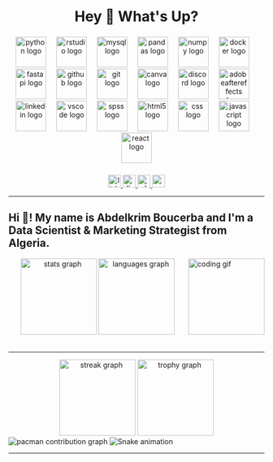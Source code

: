 <h1 align="center">Hey 👋 What's Up?</h1>

###

<div align="center">
  <img src="https://skillicons.dev/icons?i=py" height="60" alt="python logo"  />
  <img width="12" />
  <img src="https://cdn.jsdelivr.net/gh/devicons/devicon/icons/rstudio/rstudio-original.svg" height="60" alt="rstudio logo"  />
  <img width="12" />
  <img src="https://cdn.jsdelivr.net/gh/devicons/devicon/icons/mysql/mysql-original.svg" height="60" alt="mysql logo"  />
  <img width="12" />
  <img src="https://cdn.jsdelivr.net/gh/devicons/devicon/icons/pandas/pandas-original.svg" height="60" alt="pandas logo"  />
  <img width="12" />
  <img src="https://cdn.jsdelivr.net/gh/devicons/devicon/icons/numpy/numpy-original.svg" height="60" alt="numpy logo"  />
  <img width="12" />
  <img src="https://cdn.jsdelivr.net/gh/devicons/devicon/icons/docker/docker-original.svg" height="60" alt="docker logo"  />
  <img width="12" />
  <img src="https://cdn.jsdelivr.net/gh/devicons/devicon/icons/fastapi/fastapi-original.svg" height="60" alt="fastapi logo"  />
  <img width="12" />
  <img src="https://cdn.jsdelivr.net/gh/devicons/devicon/icons/github/github-original.svg" height="60" alt="github logo"  />
  <img width="12" />
  <img src="https://cdn.jsdelivr.net/gh/devicons/devicon/icons/git/git-original.svg" height="60" alt="git logo"  />
  <img width="12" />
  <img src="https://cdn.jsdelivr.net/gh/devicons/devicon/icons/canva/canva-original.svg" height="60" alt="canva logo"  />
  <img width="12" />
  <img src="https://cdn.simpleicons.org/discord/5865F2" height="60" alt="discord logo"  />
  <img width="12" />
  <img src="https://skillicons.dev/icons?i=ae" height="60" alt="adobeaftereffects logo"  />
  <img width="12" />
  <img src="https://skillicons.dev/icons?i=linkedin" height="60" alt="linkedin logo"  />
  <img width="12" />
  <img src="https://skillicons.dev/icons?i=vscode" height="60" alt="vscode logo"  />
  <img width="12" />
  <img src="https://cdn.jsdelivr.net/gh/devicons/devicon/icons/spss/spss-original.svg" height="60" alt="spss logo"  />
  <img width="12" />
  <img src="https://cdn.jsdelivr.net/gh/devicons/devicon/icons/html5/html5-original.svg" height="60" alt="html5 logo"  />
  <img width="12" />
  <img src="https://cdn.jsdelivr.net/gh/devicons/devicon/icons/css3/css3-original.svg" height="60" alt="css logo"  />
  <img width="12" />
  <img src="https://cdn.jsdelivr.net/gh/devicons/devicon/icons/javascript/javascript-original.svg" height="60" alt="javascript logo"  />
  <img width="12" />
  <img src="https://cdn.jsdelivr.net/gh/devicons/devicon/icons/react/react-original.svg" height="60" alt="react logo"  />
</div>

###

<div align="center">
  <a href="https://www.linkedin.com/in/abdelkrim-boucerba-62963331a/" target="_blank">
    <img src="https://img.shields.io/static/v1?message=LinkedIn&logo=linkedin&label=&color=0077B5&logoColor=white&style=for-the-badge" height="25" alt="linkedin logo"  />
  </a>
  <a href="https://discord.com/users/maicro_" target="_blank">
    <img src="https://img.shields.io/static/v1?message=Discord&logo=discord&label=&color=5865F2&logoColor=white&style=for-the-badge" height="25" alt="discord logo"  />
  </a>
  <a href="https://wa.me/213699574674" target="_blank">
    <img src="https://img.shields.io/static/v1?message=WhatsApp&logo=whatsapp&label=&color=25D366&logoColor=white&style=for-the-badge" height="25" alt="whatsapp logo"  />
  </a>
  <a href="mailto:abdelkrim47boucerba@gmail.com" target="_blank">
    <img src="https://img.shields.io/static/v1?message=Gmail&logo=gmail&label=&color=D14836&logoColor=white&style=for-the-badge" height="25" alt="gmail logo"  />
  </a>
</div>

---

<h2 align="left">Hi 👋! My name is Abdelkrim Boucerba and I'm a Data Scientist & Marketing Strategist from Algeria.</h2>

<img align="right" height="150" src="https://i.imgflip.com/65efzo.gif" alt="coding gif"/>

<div align="center">
  <img src="https://github-readme-stats.vercel.app/api?username=maicro24&hide_title=false&hide_rank=false&show_icons=true&include_all_commits=true&count_private=true&disable_animations=false&theme=dracula&locale=en&hide_border=false" height="150" alt="stats graph"  />
  <img src="https://github-readme-stats.vercel.app/api/top-langs?username=maicro24&locale=en&hide_title=false&layout=compact&card_width=320&langs_count=6&theme=dracula&hide_border=false" height="150" alt="languages graph"  />
</div>

<br clear="both"/>

---

<div align="center">
  <img src="https://streak-stats.demolab.com?user=maicro24&locale=en&mode=daily&theme=dracula&hide_border=false&border_radius=5" height="150" alt="streak graph"  />
  <img src="https://github-profile-trophy.vercel.app?username=maicro24&theme=dracula&column=-1&row=1&margin-w=8&margin-h=8&no-bg=false&no-frame=false" height="150" alt="trophy graph"  />
</div>

<picture>
  <source media="(prefers-color-scheme: dark)" srcset="https://raw.githubusercontent.com/maicro24/maicro24/output/pacman-contribution-graph-dark.svg">
  <source media="(prefers-color-scheme: light)" srcset="https://raw.githubusercontent.com/maicro24/maicro24/output/pacman-contribution-graph.svg">
  <img alt="pacman contribution graph" src="https://raw.githubusercontent.com/maicro24/maicro24/output/pacman-contribution-graph.svg">
</picture>

<img src="https://raw.githubusercontent.com/maicro24/maicro24/output/snake.svg" alt="Snake animation" />

---
